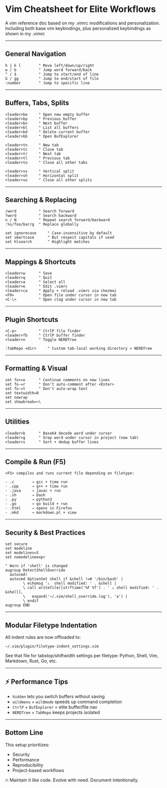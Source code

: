 # Vim Cheatsheet for Elite Workflows

A vim reference doc based on my .vimrc modifications and personalization.
Including both base vim keybindings, plus personalized keybindings as shown in my .vimrc


---

## General Navigation

```vim
h j k l        " Move left/down/up/right
w / b          " Jump word forward/back
^ / $          " Jump to start/end of line
G / gg         " Jump to end/start of file
:number        " Jump to specific line
```

---

## Buffers, Tabs, Splits

```vim
<leader>be     " Open new empty buffer
<leader>bp     " Previous buffer
<leader>bn     " Next buffer
<leader>bl     " List all buffers
<leader>bd     " Delete current buffer
<leader>bb     " Open BufExplorer

<leader>tn     " New tab
<leader>tc     " Close tab
<leader>tr     " Next tab
<leader>tl     " Previous tab
<leader>to     " Close all other tabs

<leader>sv     " Vertical split
<leader>sh     " Horizontal split
<leader>so     " Close all other splits
```

---

## Searching & Replacing

```vim
/word          " Search forward
?word          " Search backward
n / N          " Repeat search forward/backward
:%s/foo/bar/g  " Replace globally

set ignorecase     " Case-insensitive by default
set smartcase      " But respect capitals if used
set hlsearch       " Highlight matches
```

---

## Mappings & Shortcuts

```vim
<leader>w      " Save
<leader>q      " Quit
<leader>a      " Select all
<leader>e      " Edit .vimrc
<leader>ca     " Apply + reload .vimrc via chezmoi
<F9>           " Open file under cursor in new tab
<C-\>          " Open ctag under cursor in new tab
```

---

## Plugin Shortcuts

```vim
<C-p>          " CtrlP file finder
<leader>fb     " CtrlP buffer finder
<leader>n      " Toggle NERDTree

:TabRepo <dir>     " Custom tab-local working directory + NERDTree
```

---

## Formatting & Visual

```vim
set fo+=o      " Continue comments on new lines
set fo-=r      " Don't auto-comment after <Enter>
set fo-=t      " Don't auto-wrap text
set textwidth=0
set nowrap
set showbreak=↪\
```

---

## Utilities

```vim
<leader>b      " Base64 decode word under cursor
<leader>g      " Grep word under cursor in project (new tab)
<leader>s      " Sort + dedup buffer lines
```

---

## Compile & Run (F5)

```vim
<F5> compiles and runs current file depending on filetype:

- .c        → gcc + time run
- .cpp      → g++ + time run
- .java     → javac + run
- .sh       → bash
- .py       → python3
- .go       → go build + run
- .html     → opens in Firefox
- .mkd      → markdown.pl + view
```

---

## Security & Best Practices

```vim
set secure
set modeline
set modelines=5
set nomodelineexpr

" Warn if 'shell' is changed
augroup DetectShellOverride
  autocmd!
  autocmd OptionSet shell if &shell !=# '/bin/bash' |
        \ echomsg '⚠️  shell modified: ' . &shell |
        \ call writefile([strftime('%F %T') . ' ⚠️ shell modified: ' . &shell],
        \   expand('~/.vim/shell_override.log'), 'a') |
        \ endif
augroup END
```

---

## Modular Filetype Indentation

All indent rules are now offloaded to:
```vim
~/.vim/plugin/filetype-indent_settings.vim
```

See that file for tabstop/shiftwidth settings per filetype: Python, Shell, Vim, Markdown, Rust, Go, etc.

---

## ⚡ Performance Tips

- `hidden` lets you switch buffers without saving
- `wildmenu` + `wildmode` speeds up command completion
- `CtrlP` + `BufExplorer` = elite buffer/file nav
- `NERDTree` + `TabRepo` keeps projects isolated

---

## Bottom Line

This setup prioritizes:
- Security
- Performance
- Reproducibility
- Project-based workflows

🔥 Maintain it like code. Evolve with need. Document intentionally.

